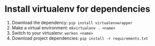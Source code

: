 # Install virtualenv for dependencies
1. Download the dependency: `pip install virtualenvwrapper`
2. Make a virtual environment: `mkvirtualenv . <name>`
3. Switch to your virtualenv: `workon <name>`
4. Download project dependencies: `pip install -r requirements.txt`
